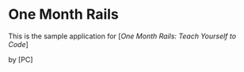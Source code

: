 # One Month Rails

This is the sample application for
[*One Month Rails: Teach Yourself to Code*]

by [PC]